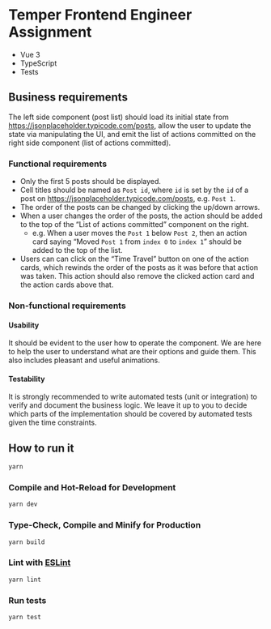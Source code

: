 # Temper Frontend Engineer Assignment 

- Vue 3
- TypeScript
- Tests

## Business requirements
The left side component (post list) should load its initial state from https://jsonplaceholder.typicode.com/posts, allow the user to update the state via manipulating the UI, and emit the list of actions committed on the right side component (list of actions committed). 

### Functional requirements
- Only the first 5 posts should be displayed.
- Cell titles should be named as `Post id`, where `id` is set by the `id` of a post on https://jsonplaceholder.typicode.com/posts, e.g. `Post 1`.
- The order of the posts can be changed by clicking the up/down arrows.
- When a user changes the order of the posts, the action should be added to the top of the “List of actions committed” component on the right.
    - e.g. When a user moves the `Post 1` below `Post 2`, then an action card saying “Moved `Post 1` from `index 0` to `index 1`” should be added to the top of the list.
- Users can can click on the “Time Travel” button on one of the action cards, which rewinds the order of the posts as it was before that action was taken. This action should also remove the clicked action card and the action cards above that.

### Non-functional requirements

#### Usability

It should be evident to the user how to operate the component. We are here to help the user to understand what are their options and guide them. This also includes pleasant and useful animations. 

#### Testability

It is strongly recommended to write automated tests (unit or integration) to verify and document the business logic. We leave it up to you to decide which parts of the implementation should be covered by automated tests given the time constraints.

## How to run it
```sh
yarn
```

### Compile and Hot-Reload for Development

```sh
yarn dev
```

### Type-Check, Compile and Minify for Production

```sh
yarn build
```

### Lint with [ESLint](https://eslint.org/)

```sh
yarn lint
```

### Run tests

```sh
yarn test
```
